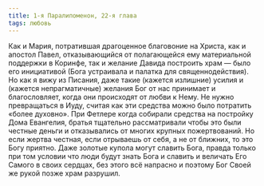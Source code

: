 ```yaml
---
title: 1-я Паралипоменон, 22-я глава
tags: любовь
---
```


Как и Мария, потратившая драгоценное благовоние на Христа, как и апостол Павел, отказывающийся от полагающейся ему материальной
поддержки в Коринфе, так и желание Давида построить храм — было его инициативой (Бога устраивала и палатка для священнодействия).
Но как я вижу из Писания, даже такие (кажется излишние) усилия и (кажется непрагматичные) желания Бог от нас принимает и
благословляет, когда они происходят от любви к Нему. Не нужно превращаться в Иуду, считая как эти средства можно было потратить
«более духовно». При Фетлере когда собирали средства на постройку Дома Евангелия, братья тщательно рассматривали чтобы это были
честные деньги и отказывались от многих крупных пожертвований. Но если жертва честная, если отрываешь от себя, а не от ближних, то
это Богу приятно. Даже золотые купола могут славить Бога, правда только при том условии что люди будут знать Бога и славить и
величать Его Самого в своих сердцах, без этого всё напрасно и поэтому Бог Своей же рукой позже храм разрушил.
